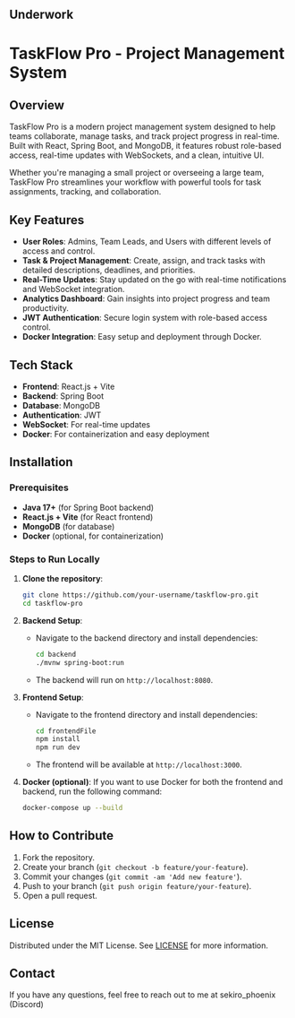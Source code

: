 Underwork
---

# TaskFlow Pro - Project Management System

## Overview
TaskFlow Pro is a modern project management system designed to help teams collaborate, manage tasks, and track project progress in real-time. Built with React, Spring Boot, and MongoDB, it features robust role-based access, real-time updates with WebSockets, and a clean, intuitive UI.

Whether you're managing a small project or overseeing a large team, TaskFlow Pro streamlines your workflow with powerful tools for task assignments, tracking, and collaboration.

## Key Features
- **User Roles**: Admins, Team Leads, and Users with different levels of access and control.
- **Task & Project Management**: Create, assign, and track tasks with detailed descriptions, deadlines, and priorities.
- **Real-Time Updates**: Stay updated on the go with real-time notifications and WebSocket integration.
- **Analytics Dashboard**: Gain insights into project progress and team productivity.
- **JWT Authentication**: Secure login system with role-based access control.
- **Docker Integration**: Easy setup and deployment through Docker.

## Tech Stack
- **Frontend**: React.js + Vite
- **Backend**: Spring Boot
- **Database**: MongoDB
- **Authentication**: JWT
- **WebSocket**: For real-time updates
- **Docker**: For containerization and easy deployment

## Installation

### Prerequisites
- **Java 17+** (for Spring Boot backend)
- **React.js + Vite** (for React frontend)
- **MongoDB** (for database)
- **Docker** (optional, for containerization)

### Steps to Run Locally

1. **Clone the repository**:
   ```bash
   git clone https://github.com/your-username/taskflow-pro.git
   cd taskflow-pro
   ```

2. **Backend Setup**:
   - Navigate to the backend directory and install dependencies:
     ```bash
     cd backend
     ./mvnw spring-boot:run
     ```
   - The backend will run on `http://localhost:8080`.

3. **Frontend Setup**:
   - Navigate to the frontend directory and install dependencies:
     ```bash
     cd frontendFile
     npm install
     npm run dev
     ```
   - The frontend will be available at `http://localhost:3000`.

4. **Docker (optional)**:
   If you want to use Docker for both the frontend and backend, run the following command:
   ```bash
   docker-compose up --build
   ```

## How to Contribute
1. Fork the repository.
2. Create your branch (`git checkout -b feature/your-feature`).
3. Commit your changes (`git commit -am 'Add new feature'`).
4. Push to your branch (`git push origin feature/your-feature`).
5. Open a pull request.

## License
Distributed under the MIT License. See [LICENSE](LICENSE) for more information.

## Contact
If you have any questions, feel free to reach out to me at sekiro_phoenix (Discord)
